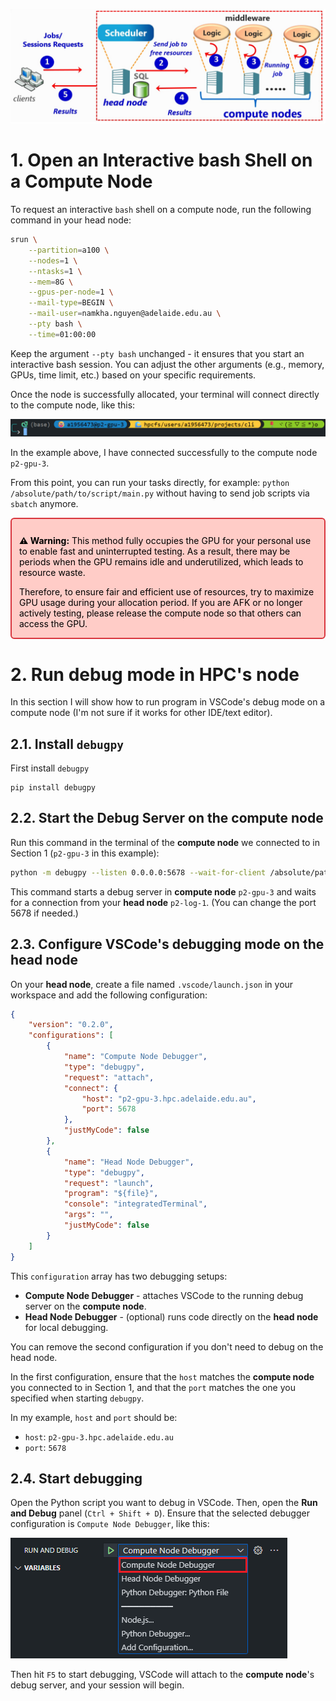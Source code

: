 ![alt text](images/phoenix_mechanism.png)

# 1. Open an Interactive bash Shell on a Compute Node

To request an interactive `bash` shell on a compute node, run the following command in your head node:

```bash
srun \
    --partition=a100 \
    --nodes=1 \
    --ntasks=1 \
    --mem=8G \
    --gpus-per-node=1 \
    --mail-type=BEGIN \
    --mail-user=namkha.nguyen@adelaide.edu.au \
    --pty bash \
    --time=01:00:00
```

Keep the argument `--pty bash` unchanged - it ensures that you start an interactive bash session.
You can adjust the other arguments (e.g., memory, GPUs, time limit, etc.) based on your specific requirements.

Once the node is successfully allocated, your terminal will connect directly to the compute node, like this:

![alt text](images/compute_node_terminal.png)

In the example above, I have connected successfully to the compute node `p2-gpu-3`.

From this point, you can run your tasks directly, for example: `python /absolute/path/to/script/main.py` without having to send job scripts via `sbatch` anymore.

<div role="alert" aria-label="Warning" style="border:2px solid #d9363e; background-color:#ffccc7; padding:12px; border-radius:6px; color:#000000; padding-bottom:0">
  <p><strong>⚠️ Warning:</strong> This method fully occupies the GPU for your personal use to enable fast and uninterrupted testing. As a result, there may be periods when the GPU remains idle and underutilized, which leads to resource waste.

Therefore, to ensure fair and efficient use of resources, try to maximize GPU usage during your allocation period. If you are AFK or no longer actively testing, please release the compute node so that others can access the GPU.</p></div>



# 2. Run debug mode in HPC's node

In this section I will show how to run program in VSCode's debug mode on a compute node (I'm not sure if it works for other IDE/text editor).

## 2.1. Install `debugpy`

First install `debugpy`

```pip
pip install debugpy
```
## 2.2. Start the Debug Server on the **compute node**
Run this command in the terminal of the **compute node** we connected to in Section 1 (`p2-gpu-3` in this example):

```bash
python -m debugpy --listen 0.0.0.0:5678 --wait-for-client /absolute/path/to/script/main.py
```
This command starts a debug server in **compute node** `p2-gpu-3` and waits for a connection from your **head node** `p2-log-1`.
(You can change the port 5678 if needed.)

## 2.3. Configure VSCode's debugging mode on the **head node**

On your **head node**, create a file named `.vscode/launch.json` in your workspace and add the following configuration:
```json
{
    "version": "0.2.0",
    "configurations": [
        {
            "name": "Compute Node Debugger",
            "type": "debugpy",
            "request": "attach",
            "connect": {
                "host": "p2-gpu-3.hpc.adelaide.edu.au",
                "port": 5678
            },
            "justMyCode": false
        },
        {
            "name": "Head Node Debugger",
            "type": "debugpy",
            "request": "launch",
            "program": "${file}",
            "console": "integratedTerminal",
            "args": "",
            "justMyCode": false
        }
    ]
}
```
This `configuration` array has two debugging setups:
- **Compute Node Debugger** - attaches VSCode to the running debug server on the **compute node**.
- **Head Node Debugger** - (optional) runs code directly on the **head node** for local debugging.

You can remove the second configuration if you don't need to debug on the head node.

In the first configuration, ensure that the `host` matches the **compute node** you connected to in Section 1, and that the `port` matches the one you specified when starting `debugpy`.

In my example, `host` and `port` should be:
- `host`: `p2-gpu-3.hpc.adelaide.edu.au`
- `port`: `5678`

## 2.4. Start debugging

Open the Python script you want to debug in VSCode. Then, open the **Run and Debug** panel (`Ctrl + Shift + D`). Ensure that the selected debugger configuration is `Compute Node Debugger`, like this:

![alt text](images/debug_options.png)

Then hit `F5` to start debugging, VSCode will attach to the **compute node**'s debug server, and your session will begin.
